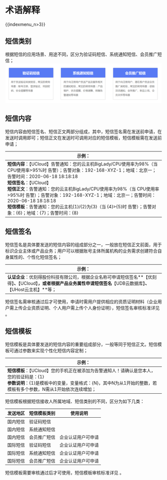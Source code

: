 # 术语解释

{{indexmenu_n>3}}

## 短信类别

根据短信的应用场景、用途不同，区分为验证码短信、系统通知短信、会员推广短信；
![image](/images/guide/短信服务usms_短信类别_190513.png)

## 短信内容

短信内容由短信签名、短信正文两部分组成，其中，短信签名需在发送前申请，在发送时调用即可；短信正文在发送时可调用对应的短信模板，短信模板需在发送前申请；

<table>
<thead>
<tr class="header">
<th>示例：</th>
</tr>
</thead>
<tbody>
<tr class="odd">
<td><strong>短信内容</strong>：【UCloud】告警通知：您的云主机BigLady/CPU使用率为98%（当 CPU使用率&gt;95%时 告警）；告警对象：192-168-XYZ-1；地域：北京一；告警时间：2020-06-18 18:18:18<br />
<strong>短信签名</strong>：【UCloud】<br />
<strong>短信正文</strong>：告警通知：您的云主机BigLady/CPU使用率为98%（当 CPU使用率&gt;95%时 告警）；告警对象：192-168-XYZ-1；地域：北京一；告警时间：2020-06-18 18:18:18<br />
<strong>短信模板</strong>：告警通知：您的云主机{1}/{2}为{3}（当 {4}&gt;{5}时 告警）；告警对象：{6}；地域：{7}；告警时间：{8}</td>
</tr>
</tbody>
</table>

## 短信签名

短信签名是具体要发送的短信内容的组成部分之一，一般放在短信正文前面，用于标识企业主体或产品业务；用户可以根据账号主体所属机构的业务需求创建符合自身属性的、个性化短信签名；

| 示例：                                                                                                     |
| ------------------------------------------------------------------------------------------------------- |
| **认证企业**：优刻得股份科技有限公司，根据企业名称可申请短信签名**【优刻得】**、**【UCloud】**，或者根据产品业务属性申请短信签名**【UDB云数据库】**、**【UHost云主机】**等； |

短信签名需审核通过后才可使用，申请时需用户提供相应的资质证明材料（企业用户需上传企业资质证明、个人用户需上传个人身份证明），短信签名审核标准详见
[](/management_monitor/usms/introduction/2005/2103)。

## 短信模板

短信模板是具体要发送的短信内容的重要组成部分，一般等同于短信正文。短信模板可通过参数来实现个性化短信内容定制；

<table>
<thead>
<tr class="header">
<th>示例：</th>
</tr>
</thead>
<tbody>
<tr class="odd">
<td><strong>短信模板</strong>：【UCloud】您的手机正在被添加为告警通知人！请确认是您本人，您的验证码是：{1}<br />
<strong>参数说明</strong>：{1}是模板中的变量，变量格式：{N}，其中N为从1开始的整数，若模板有多个参数，N需从1开始依次连续增加；</td>
</tr>
</tbody>
</table>

短信模板根据短信接收人所属地域、短信类别的不同，区分为如下几类：

| 发送地区 | 短信模板类别 | **使用说明**  |
| ---- | ------ | --------- |
| 国内短信 | 验证码短信  |           |
| 国内短信 | 系统通知短信 |           |
| 国内短信 | 会员推广短信 | 企业认证用户可申请 |
| 国际短信 | 验证码短信  | 企业认证用户可申请 |
| 国际短信 | 系统通知短信 | 企业认证用户可申请 |
| 国际短信 | 会员推广短信 | 企业认证用户可申请 |

短信模板需要审核通过后才可使用，短信模板审核标准详见
[](/management_monitor/usms/introduction/2005/2105) 。
